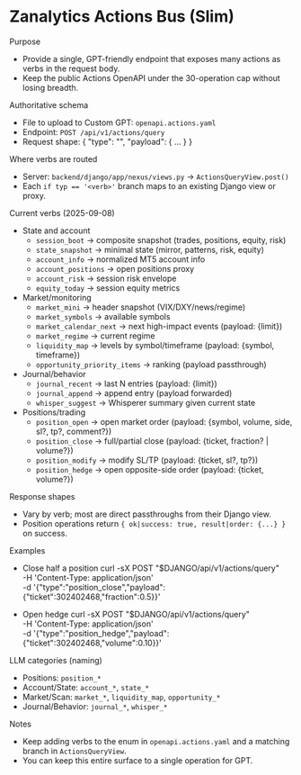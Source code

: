 Zanalytics Actions Bus (Slim)
================================

Purpose
- Provide a single, GPT-friendly endpoint that exposes many actions as verbs in the request body.
- Keep the public Actions OpenAPI under the 30-operation cap without losing breadth.

Authoritative schema
- File to upload to Custom GPT: `openapi.actions.yaml`
- Endpoint: `POST /api/v1/actions/query`
- Request shape:
  {
    "type": "<verb>",
    "payload": { ... }
  }

Where verbs are routed
- Server: `backend/django/app/nexus/views.py` → `ActionsQueryView.post()`
- Each `if typ == '<verb>'` branch maps to an existing Django view or proxy.

Current verbs (2025-09-08)
- State and account
  - `session_boot` → composite snapshot (trades, positions, equity, risk)
  - `state_snapshot` → minimal state (mirror, patterns, risk, equity)
  - `account_info` → normalized MT5 account info
  - `account_positions` → open positions proxy
  - `account_risk` → session risk envelope
  - `equity_today` → session equity metrics
- Market/monitoring
  - `market_mini` → header snapshot (VIX/DXY/news/regime)
  - `market_symbols` → available symbols
  - `market_calendar_next` → next high-impact events (payload: {limit})
  - `market_regime` → current regime
  - `liquidity_map` → levels by symbol/timeframe (payload: {symbol, timeframe})
  - `opportunity_priority_items` → ranking (payload passthrough)
- Journal/behavior
  - `journal_recent` → last N entries (payload: {limit})
  - `journal_append` → append entry (payload forwarded)
  - `whisper_suggest` → Whisperer summary given current state
- Positions/trading
  - `position_open` → open market order (payload: {symbol, volume, side, sl?, tp?, comment?})
  - `position_close` → full/partial close (payload: {ticket, fraction? | volume?})
  - `position_modify` → modify SL/TP (payload: {ticket, sl?, tp?})
  - `position_hedge` → open opposite-side order (payload: {ticket, volume?})

Response shapes
- Vary by verb; most are direct passthroughs from their Django view.
- Position operations return `{ ok|success: true, result|order: {...} }` on success.

Examples
- Close half a position
  curl -sX POST "$DJANGO/api/v1/actions/query" \
    -H 'Content-Type: application/json' \
    -d '{"type":"position_close","payload":{"ticket":302402468,"fraction":0.5}}'

- Open hedge
  curl -sX POST "$DJANGO/api/v1/actions/query" \
    -H 'Content-Type: application/json' \
    -d '{"type":"position_hedge","payload":{"ticket":302402468,"volume":0.10}}'

LLM categories (naming)
- Positions: `position_*`
- Account/State: `account_*`, `state_*`
- Market/Scan: `market_*`, `liquidity_map`, `opportunity_*`
- Journal/Behavior: `journal_*`, `whisper_*`

Notes
- Keep adding verbs to the enum in `openapi.actions.yaml` and a matching branch in `ActionsQueryView`.
- You can keep this entire surface to a single operation for GPT.

